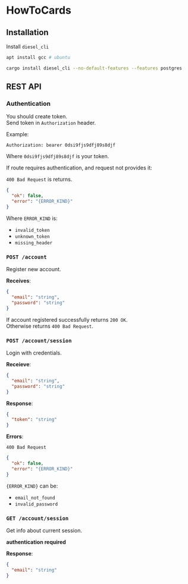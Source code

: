 # HowToCards

## Installation

Install `diesel_cli`

```sh
apt install gcc # ubuntu

cargo install diesel_cli --no-default-features --features postgres
```


## REST API

### Authentication

You should create token.<br/>
Send token in `Authorization` header.<br/>

Example:
```
Authorization: bearer 0dsi9fjs9dfj89s8djf
```

Where `0dsi9fjs9dfj89s8djf` is your token.

If route requires authentication, and request not provides it:

`400 Bad Request` is returns.

```json
{
  "ok": false,
  "error": "{ERROR_KIND}"
}
```

Where `ERROR_KIND` is:
- `invalid_token`
- `unknown_token`
- `missing_header`

### `POST /account`

Register new account.

**Receives**:

```json
{
  "email": "string",
  "password": "string"
}
```

If account registered successfully returns `200 OK`.<br/>
Otherwise returns `400 Bad Request`. <br/>


### `POST /account/session`

Login with credentials.

**Receieve**:

```json
{
  "email": "string",
  "password": "string"
}
```


**Response**:

```json
{
  "token": "string"
}
```

**Errors**:

`400 Bad Request`

```json
{
  "ok": false,
  "error": "{ERROR_KIND}"
}
```

`{ERROR_KIND}` can be:
- `email_not_found`
- `invalid_password`


### `GET /account/session`

Get info about current session.

**authentication required**

**Response**:

```json
{
  "email": "string"
}
```
